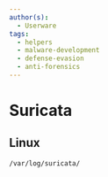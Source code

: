 ```yaml
---
author(s):
  - Userware
tags:
  - helpers
  - malware-development
  - defense-evasion
  - anti-forensics
---
```

# Suricata

## Linux

```
/var/log/suricata/
```